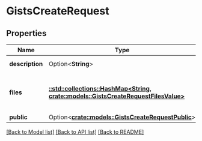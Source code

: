 # GistsCreateRequest

## Properties

Name | Type | Description | Notes
------------ | ------------- | ------------- | -------------
**description** | Option<**String**> | Description of the gist | [optional]
**files** | [**::std::collections::HashMap<String, crate::models::GistsCreateRequestFilesValue>**](gists_create_request_files_value.md) | Names and content for the files that make up the gist | 
**public** | Option<[**crate::models::GistsCreateRequestPublic**](gists_create_request_public.md)> |  | [optional]

[[Back to Model list]](../README.md#documentation-for-models) [[Back to API list]](../README.md#documentation-for-api-endpoints) [[Back to README]](../README.md)


